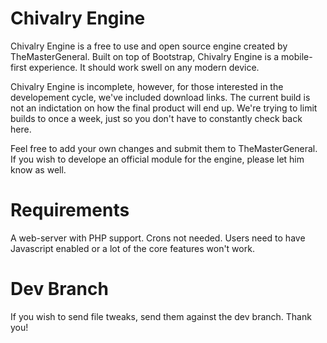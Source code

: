 # Chivalry Engine
Chivalry Engine is a free to use and open source engine created by TheMasterGeneral. Built on top of Bootstrap, Chivalry Engine is a mobile-first experience. It should work swell on any modern device.

Chivalry Engine is incomplete, however, for those interested in the developement cycle, we've included download links. The current build is not an indictation on how the final product will end up. We're trying to limit builds to once a week, just so you don't have to constantly check back here.

Feel free to add your own changes and submit them to TheMasterGeneral. If you wish to develope an official module for the engine, please let him know as well.

# Requirements
A web-server with PHP support. Crons not needed. Users need to have Javascript enabled or a lot of the core features won't work.

# Dev Branch
If you wish to send file tweaks, send them against the dev branch. Thank you!
